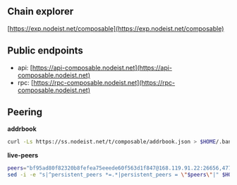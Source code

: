 ## Chain explorer
[https://exp.nodeist.net/composable](https://exp.nodeist.net/composable)

## Public endpoints

* api: [https://api-composable.nodeist.net](https://api-composable.nodeist.net)
* rpc: [https://rpc-composable.nodeist.net](https://rpc-composable.nodeist.net)

## Peering

**addrbook**
```bash
curl -Ls https://ss.nodeist.net/t/composable/addrbook.json > $HOME/.banksy/config/addrbook.json
```

**live-peers**
```bash
peers="bf95ad80f82320b8fefea75eeede60f563d1f847@168.119.91.22:26656,4775d0152d784b3ddf4f48c2d0ebddf961b52655@43.157.56.21:26656,d5519e378247dfb61dfe90652d1fe3e2b3005a5b@65.109.68.190:15956,f23a8daca1f65aeee7ce6f6d47a56542a08538c9@66.45.233.110:26656,13c29d1d66d604e8920ba0170276368e4e77f249@88.99.3.158:22256,4bf7484e2100e9da01180fff7055642263f34ccc@65.108.71.163:26656,4c1ea1da9fb0442201e79535d71f66a5e0e1e68c@51.91.30.173:3000"
sed -i -e "s|^persistent_peers *=.*|persistent_peers = \"$peers\"|" $HOME/.banksy/config/config.toml
```
